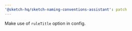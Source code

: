 ```yaml
---
'@sketch-hq/sketch-naming-conventions-assistant': patch
---
```


Make use of `ruleTitle` option in config.
